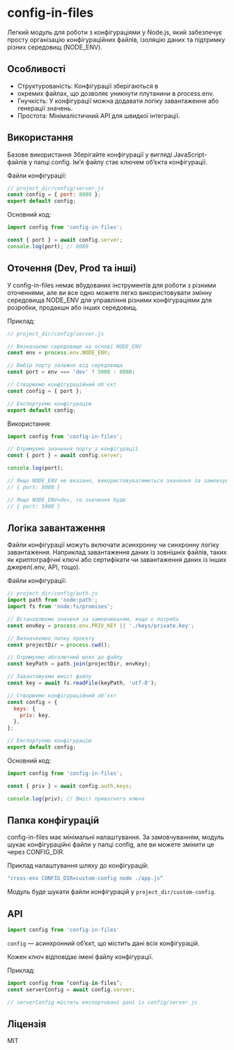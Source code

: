 # config-in-files

Легкий модуль для роботи з конфігураціями у Node.js, який забезпечує просту організацію конфігураційних файлів, ізоляцію даних та підтримку різних середовищ (NODE_ENV).

## Особливості

- Структурованість: Конфігурації зберігаються в 
- окремих файлах, що дозволяє уникнути плутанини в process.env.
- Гнучкість: У конфігурації можна додавати логіку завантаження або генерації значень.
- Простота: Мінімалістичний API для швидкої інтеграції.

## Використання

Базове використання
Зберігайте конфігурації у вигляді JavaScript-файлів у папці config. Ім’я файлу стає ключем об’єкта конфігурації.

Файли конфігурації:

```javascript
// project_dir/config/server.js
const config = { port: 8080 };
export default config;
```

Основний код:

```javascript
import config from 'config-in-files';

const { port } = await config.server;
console.log(port); // 8080
```

## Оточення (Dev, Prod та інші)

У config-in-files немає вбудованих інструментів для роботи з різними оточеннями, але ви все одно можете легко використовувати змінну середовища NODE_ENV для управління різними конфігураціями для розробки, продакшн або інших середовищ.

Приклад:

```javascript
// project_dir/config/server.js

// Визначаємо середовище на основі NODE_ENV
const env = process.env.NODE_ENV;

// Вибір порту залежно від середовища
const port = env === 'dev' ? 5000 : 8080;

// Створюємо конфігураційний об'єкт
const config = { port };

// Експортуємо конфігурацію
export default config;
```

Використання:

```javascript
import config from 'config-in-files';

// Отримуємо значення порту з конфігурації
const { port } = await config.server; 

console.log(port);

// Якщо NODE_ENV не вказано, використовуватиметься значення за замовчуванням
// { port: 8080 }

// Якщо NODE_ENV=dev, то значення буде
// { port: 5000 }
```

## Логіка завантаження

Файли конфігурації можуть включати асинхронну чи синхронну логіку завантаження.  Наприклад завантаження даних із зовнішніх файлів, таких як криптографічні ключі або сертифікати чи завантаження даних із інших джерел(.env, API, тощо).

Файли конфігурації:

```javascript
// project_dir/config/auth.js
import path from 'node:path';
import fs from 'node:fs/promises';

// Встановлюємо значеня за замовчюваням, якщо є потреба
const envKey = process.env.PRIV_KEY || './keys/private.key';

// Визначаємоо папку проєкту
const projectDir = process.cwd();

// Отримуємо абсолютний шлях до файлу
const keyPath = path.join(projectDir, envKey);

// Завантажуємо вміст файлу
const key = await fs.readFile(keyPath, 'utf-8');

// Створюємо конфігураційний об'єкт
const config = {
  keys: {
    priv: key,
  },
};

// Експортуємо конфігурацію
export default config;
```

Основний код:

```javascript
import config from 'config-in-files';

const { priv } = await config.auth.keys;

console.log(priv); // Вміст приватного ключа 
```

## Папка конфігурацій

config-in-files має мінімальні налаштування. За замовчуванням, модуль шукає конфігураційні файли у папці config, але ви можете змінити це через CONFIG_DIR.

Приклад налаштування шляху до конфігурацій:

```bash
"cross-env CONFIG_DIR=custom-config node ./app.js“
```

Модуль буде шукати файли конфігурацій у `project_dir/custom-config`.

## API
```Javascript
import config from 'config-in-files'
```

`config` — асинхронний об’єкт, що містить дані всіх конфігурацій.

Кожен ключ відповідає імені файлу конфігурації.

Приклад:

```javascript
import config from ‘config-in-files’;
const serverConfig = await config.server;

// serverConfig містить експортовані дані із config/server.js
```

## Ліцензія

MIT
